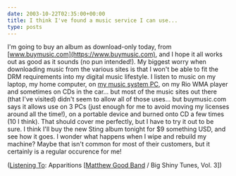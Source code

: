 ```yaml
---
date: 2003-10-22T02:35:00+00:00
title: I think I've found a music service I can use...
type: posts
---
```

I'm going to buy an album as download-only today, from [www.buymusic.com](https://www.buymusic.com), and I hope it all works out as good as it sounds (no pun intended!). My biggest worry when downloading music from the various sites is that I won't be able to fit the DRM requirements into my digital music lifestyle. I listen to music on my laptop, my home computer, on [my music system PC](https://www.duncanmackenzie.net/musicxp), on my Rio WMA player and sometimes on CDs in the car... but most of the music sites out there (that I've visited) didn't seem to allow all of those uses... but buymusic.com says it allows use on 3 PCs (just enough for me to avoid moving my licenses around all the time!), on a portable device and burned onto CD a few times (10 I think). That should cover me perfectly, but I have to try it out to be sure. I think I'll buy the new Sting album tonight for $9 something USD, and see how it goes.
I wonder what happens when I wipe and rebuild my machine? Maybe that isn't common for most of their customers, but it certainly is a regular occurence for me!


  ([Listening To](https://learn.microsoft.com/en-us/previous-versions/dotnet/articles/ms973230(v=msdn.10)): Apparitions [[Matthew Good Band](https://open.spotify.com/search/Matthew%20Good%20Band/artists) / Big Shiny Tunes, Vol. 3])
